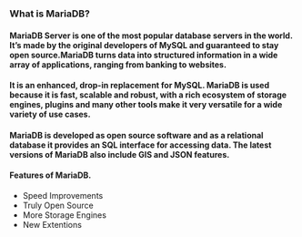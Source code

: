 ### What is MariaDB? <br />
#### MariaDB Server is one of the most popular database servers in the world. It’s made by the original developers of MySQL and guaranteed to stay open source.MariaDB turns data into structured information in a wide array of applications, ranging from banking to websites. 
#### It is an enhanced, drop-in replacement for MySQL. MariaDB is used because it is fast, scalable and robust, with a rich ecosystem of storage engines, plugins and many other tools make it very versatile for a wide variety of use cases.
#### MariaDB is developed as open source software and as a relational database it provides an SQL interface for accessing data. The latest versions of MariaDB also include GIS and JSON features.

#### Features of MariaDB.
+ Speed Improvements
+ Truly Open Source
+ More Storage Engines
+ New Extentions
